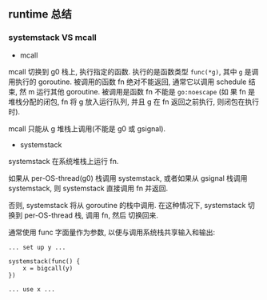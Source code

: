 ## runtime 总结

### systemstack VS mcall

- mcall

mcall 切换到 g0 栈上, 执行指定的函数. 执行的是函数类型 `func(*g)`, 其中 `g` 是调用执行的 goroutine. 被调用的函数 
fn 绝对不能返回, 通常它以调用 schedule 结束, 然 m 运行其他 goroutine. 被调用是函数 fn 不能是 `go:noescape` (如
果 fn 是堆栈分配的闭包, fn 将 g 放入运行队列, 并且 g 在 fn 返回之前执行, 则闭包在执行时).

mcall 只能从 g 堆栈上调用(不能是 g0 或 gsignal). 

- systemstack

systemstack 在系统堆栈上运行 fn. 

如果从 per-OS-thread(g0) 栈调用 systemstack, 或者如果从 gsignal 栈调用 systemstack, 则 systemstack 直接调用
fn 并返回.

否则, systemstack 将从 goroutine 的栈中调用. 在这种情况下, systemstack 切换到 per-OS-thread 栈, 调用 fn, 然后
切换回来.

通常使用 func 字面量作为参数, 以便与调用系统栈共享输入和输出:

```cgo
... set up y ...

systemstack(func() {
    x = bigcall(y)
})

... use x ...
```


